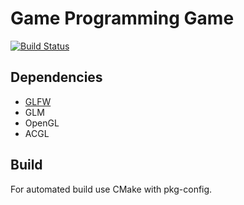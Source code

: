# Game Programming Game
[![Build Status](https://magnum.travis-ci.com/valkum/game-programming.svg?token=fG6GG7VSsLF7HUxqCHii&branch=master)](https://magnum.travis-ci.com/valkum/game-programming)

## Dependencies
- [GLFW](http://www.glfw.org/)
- GLM
- OpenGL
- ACGL

## Build
For automated build use CMake with pkg-config.
